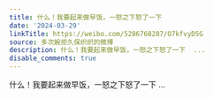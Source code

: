 ```yaml
---
title: 什么！我要起来做早饭，一怒之下怒了一下
date: '2024-03-29'
linkTitle: https://weibo.com/5286768287/O7kfvyD5G
source: 多次婉拒久保织织的微博
description: 什么！我要起来做早饭，一怒之下怒了一下  ...
disable_comments: true
---
```

什么！我要起来做早饭，一怒之下怒了一下  ...